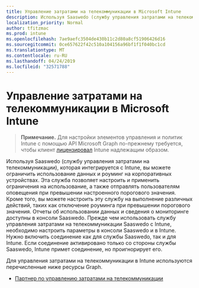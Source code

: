 ```yaml
---
title: Управление затратами на телекоммуникации в Microsoft Intune
description: Используя Saaswedo (службу управления затратами на телекоммуникации), которая интегрируется с Intune, вы можете ограничить использование данных и роуминг на корпоративных устройствах. Эта служба позволяет настроить и применить ограничения на использование, а также отправлять пользователям оповещения при превышении настроенного порогового значения. Кроме того, вы можете настроить эту службу на выполнение различных действий, таких как отключение роуминга при превышении порогового значения. Отчеты об использовании данных и сведения о мониторинге доступны в консоли Saaswedo. Прежде чем использовать службу управления затратами на телекоммуникации Saaswedo с Intune, необходимо настроить параметры в консоли Saaswedo и в Intune. Нужно включить соединение как для службы Saaswedo, так и для Intune. Если соединение активировано только со стороны службы Saaswedo, Intune примет соединение, но проигнорирует его.
localization_priority: Normal
author: tfitzmac
ms.prod: intune
ms.openlocfilehash: 7ae9aefc3504de430b11c2d80a8cf51906426d16
ms.sourcegitcommit: 0ce657622f42c510a104156a96bf1f1f040bc1cd
ms.translationtype: MT
ms.contentlocale: ru-RU
ms.lasthandoff: 04/24/2019
ms.locfileid: "32571788"
---
```

# <a name="telecom-expense-management-in-microsoft-intune"></a>Управление затратами на телекоммуникации в Microsoft Intune

> **Примечание.** Для настройки элементов управления и политик Intune с помощью API Microsoft Graph по-прежнему требуется, чтобы клиент [лицензировал](https://www.microsoft.com/en-us/cloud-platform/microsoft-intune-pricing) Intune надлежащим образом.

Используя Saaswedo (службу управления затратами на телекоммуникации), которая интегрируется с Intune, вы можете ограничить использование данных и роуминг на корпоративных устройствах. Эта служба позволяет настроить и применить ограничения на использование, а также отправлять пользователям оповещения при превышении настроенного порогового значения. Кроме того, вы можете настроить эту службу на выполнение различных действий, таких как отключение роуминга при превышении порогового значения. Отчеты об использовании данных и сведения о мониторинге доступны в консоли Saaswedo. Прежде чем использовать службу управления затратами на телекоммуникации Saaswedo с Intune, необходимо настроить параметры в консоли Saaswedo и в Intune. Нужно включить соединение как для службы Saaswedo, так и для Intune. Если соединение активировано только со стороны службы Saaswedo, Intune примет соединение, но проигнорирует его.

Для управления затратами на телекоммуникации в Intune используются перечисленные ниже ресурсы Graph.  

- [Партнер по управлению затратами на телекоммуникации](intune-tem-telecomexpensemanagementpartner.md)
